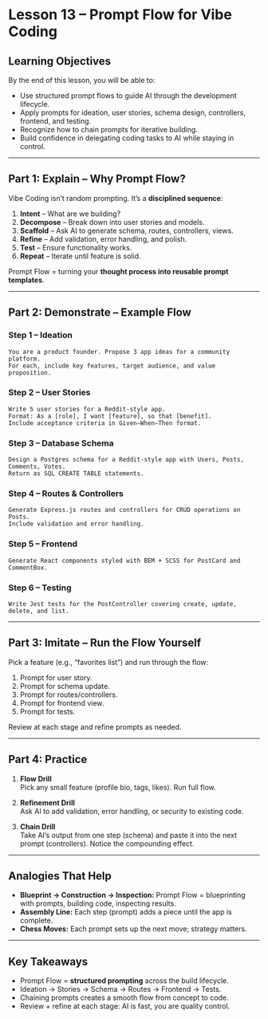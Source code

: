 # Lesson 13 – Prompt Flow for Vibe Coding

## Learning Objectives
By the end of this lesson, you will be able to:
- Use structured prompt flows to guide AI through the development lifecycle.  
- Apply prompts for ideation, user stories, schema design, controllers, frontend, and testing.  
- Recognize how to chain prompts for iterative building.  
- Build confidence in delegating coding tasks to AI while staying in control.  

---

## Part 1: Explain – Why Prompt Flow?

Vibe Coding isn’t random prompting. It’s a **disciplined sequence**:  
1. **Intent** – What are we building?  
2. **Decompose** – Break down into user stories and models.  
3. **Scaffold** – Ask AI to generate schema, routes, controllers, views.  
4. **Refine** – Add validation, error handling, and polish.  
5. **Test** – Ensure functionality works.  
6. **Repeat** – Iterate until feature is solid.  

Prompt Flow = turning your **thought process into reusable prompt templates**.

---

## Part 2: Demonstrate – Example Flow

### Step 1 – Ideation
```
You are a product founder. Propose 3 app ideas for a community platform.  
For each, include key features, target audience, and value proposition.  
```

### Step 2 – User Stories
```
Write 5 user stories for a Reddit-style app.  
Format: As a [role], I want [feature], so that [benefit].  
Include acceptance criteria in Given–When–Then format.  
```

### Step 3 – Database Schema
```
Design a Postgres schema for a Reddit-style app with Users, Posts, Comments, Votes.  
Return as SQL CREATE TABLE statements.  
```

### Step 4 – Routes & Controllers
```
Generate Express.js routes and controllers for CRUD operations on Posts.  
Include validation and error handling.  
```

### Step 5 – Frontend
```
Generate React components styled with BEM + SCSS for PostCard and CommentBox.  
```

### Step 6 – Testing
```
Write Jest tests for the PostController covering create, update, delete, and list.  
```

---

## Part 3: Imitate – Run the Flow Yourself

Pick a feature (e.g., “favorites list”) and run through the flow:  
1. Prompt for user story.  
2. Prompt for schema update.  
3. Prompt for routes/controllers.  
4. Prompt for frontend view.  
5. Prompt for tests.  

Review at each stage and refine prompts as needed.

---

## Part 4: Practice

1. **Flow Drill**  
   Pick any small feature (profile bio, tags, likes). Run full flow.  

2. **Refinement Drill**  
   Ask AI to add validation, error handling, or security to existing code.  

3. **Chain Drill**  
   Take AI’s output from one step (schema) and paste it into the next prompt (controllers). Notice the compounding effect.  

---

## Analogies That Help

- **Blueprint → Construction → Inspection:** Prompt Flow = blueprinting with prompts, building code, inspecting results.  
- **Assembly Line:** Each step (prompt) adds a piece until the app is complete.  
- **Chess Moves:** Each prompt sets up the next move; strategy matters.  

---

## Key Takeaways

- Prompt Flow = **structured prompting** across the build lifecycle.  
- Ideation → Stories → Schema → Routes → Frontend → Tests.  
- Chaining prompts creates a smooth flow from concept to code.  
- Review + refine at each stage: AI is fast, you are quality control.  
